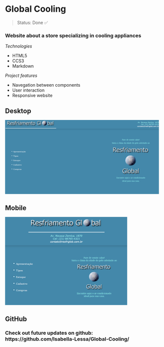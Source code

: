 <h1>Global Cooling</h1>

> Status: Done ✅

### Website about a store specializing in cooling appliances

_Technologies_
+ HTML5
+ CCS3
+ Markdown

_Project features_
+ Navegation between components
+ User interaction
+ Responsive website

## Desktop
<img src='assets/global-cooling-desktop.png' width= "600" />

## Mobile
<img src='assets/global-cooling-mobile.png' width= "400" />

## GitHub
<h3>Check out future updates on github: https://github.com/Isabella-Lessa/Global-Cooling/ </h3>
